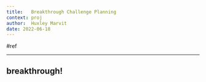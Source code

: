 ```yaml
---
title:   Breakthrough Challenge Planning
context: proj
author:  Huxley Marvit
date: 2022-06-18
---
```


#ref

***

## breakthrough!

### 
































